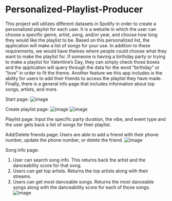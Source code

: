 # Personalized-Playlist-Producer

This project will utilizes different datasets in Spotify in order to create a personalized
playlist for each user. It is a website in which the user can choose a specific genre,
artist, song, and/or year, and choose how long they would like the playlist to be. Based
on this personalized list, the application will make a list of songs for your use.
In addition to these requirements, we would have themes where people could choose
what they want to make the playlist for. If someone is having a birthday party or trying to
make a playlist for Valentine’s Day, they can simply check those boxes and the
application will query through the data for the word “birthday” or “love” in order to fit the
theme. Another feature we this app includes is the ability for users to add their friends to 
access the playlist they have made. Finally, there is a general info page that includes information 
about top songs, artists, and more.

Start page: 
![image](https://github.com/martinapz/Personalized-Playlist-Producer/assets/69597141/f94898d1-47bf-4946-8ba4-a2800a141403)

Create playlist page:
![image](https://github.com/martinapz/Personalized-Playlist-Producer/assets/69597141/38fc2f2c-be24-4fd3-963c-888a35a454c9)
![image](https://github.com/martinapz/Personalized-Playlist-Producer/assets/69597141/96e744bd-c4e1-4587-90d9-8807736fdeba)

Playlist page:
Input the specific party duration, the vibe, and event type and the user gets back a list of songs for their playlist. 

Add/Delete friends page:
Users are able to add a friend with their phone number, update the phone number, or delete the friend. 
![image](https://github.com/martinapz/Personalized-Playlist-Producer/assets/69597141/b0b3a9e0-8de1-4b49-b37b-f7d9abc6a7b4)

Song info page: 
1) User can search song info. This returns back the artist and the danceability score for that song.
2) Users can get top artists. Returns the top artists along with their streams.
3) Users can get most danceable songs. Returns the most danceable songs along with the danceability score for each of those songs. 
![image](https://github.com/martinapz/Personalized-Playlist-Producer/assets/69597141/bb5c277e-6a78-42a8-b45b-e62b0a729814)







